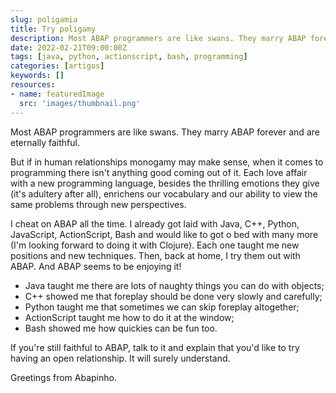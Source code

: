 ```yaml
---
slug: poligamia
title: Try poligamy
description: Most ABAP programmers are like swans. They marry ABAP forever and are eternally faithful
date: 2022-02-21T09:00:00Z
tags: [java, python, actionscript, bash, programming]
categories: [artigos]
keywords: []
resources:
- name: featuredImage
  src: 'images/thumbnail.png'
---
```

Most ABAP programmers are like swans. They marry ABAP forever and are eternally faithful.

<!--more-->

But if in human relationships monogamy may make sense, when it comes to programming there isn't anything good coming out of it. Each love affair with a new programming language, besides the thrilling emotions they give (it's adultery after all), enrichens our vocabulary and our ability to view the same problems through new perspectives.

I cheat on ABAP all the time. I already got laid with Java, C++, Python, JavaScript, ActionScript, Bash and would like to got o bed with many more (I'm looking forward to doing it with Clojure). Each one taught me new positions and new techniques. Then, back at home, I try them out with ABAP. And ABAP seems to be enjoying it!

- Java taught me there are lots of naughty things you can do with objects;
- C++ showed me that foreplay should be done very slowly and carefully;
- Python taught me that sometimes we can skip foreplay altogether;
- ActionScript taught me how to do it at the window;
- Bash showed me how quickies can be fun too.

If you're still faithful to ABAP, talk to it and explain that you'd like to try having an open relationship. It will surely understand.

Greetings from Abapinho.

